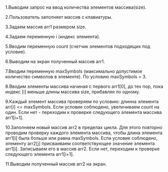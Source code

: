 1.Выводим запрос на ввод количества элементов массива(size).

2.Пользователь заполняет массив с клавиатуры.

3.Задаем массив arr1 размером size.

4.Задаем переменную i (индекс элемента).

5.Вводим переменную count (счетчик элементов подходящих под условие).

6.Выводим на экран полученный массив arr1.

7.Вводим переменную maxSymbols (максимально допустимое количество символов в элементе). По условию maxSymbols = 3.

8.Вводим элементы массива начиная с первого arr1[0], до тех пор, пока индекс [i] меньше длины массива size, прибавляя по одному.

9.Каждый элемент массива проверяем по условию: длинна элемента arr[i] <= maxSymbols. Если условие соблюдено, увеличиваем count на один. Если нет - переходим к проверке следующего элемента массива arr1[i+1].

10.Заполняем новый массив arr2 в пределах цикла. Для этого повторно проводим проверку каждого элемента массива, чтобы длина элемента arr1[i] была больше или равна maxSymbols. Если условие соблюдено, элементу arr2[j] присваиваем соответствующее значение элемента arr1[i]. Записываем его в массив arr2. Если нет, переходим к проверке следующего элемента arr1[i+1].

11.Выводим полученный массив arr2 на экран.